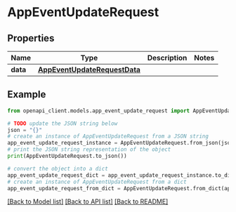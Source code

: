 # AppEventUpdateRequest


## Properties

Name | Type | Description | Notes
------------ | ------------- | ------------- | -------------
**data** | [**AppEventUpdateRequestData**](AppEventUpdateRequestData.md) |  | 

## Example

```python
from openapi_client.models.app_event_update_request import AppEventUpdateRequest

# TODO update the JSON string below
json = "{}"
# create an instance of AppEventUpdateRequest from a JSON string
app_event_update_request_instance = AppEventUpdateRequest.from_json(json)
# print the JSON string representation of the object
print(AppEventUpdateRequest.to_json())

# convert the object into a dict
app_event_update_request_dict = app_event_update_request_instance.to_dict()
# create an instance of AppEventUpdateRequest from a dict
app_event_update_request_from_dict = AppEventUpdateRequest.from_dict(app_event_update_request_dict)
```
[[Back to Model list]](../README.md#documentation-for-models) [[Back to API list]](../README.md#documentation-for-api-endpoints) [[Back to README]](../README.md)


